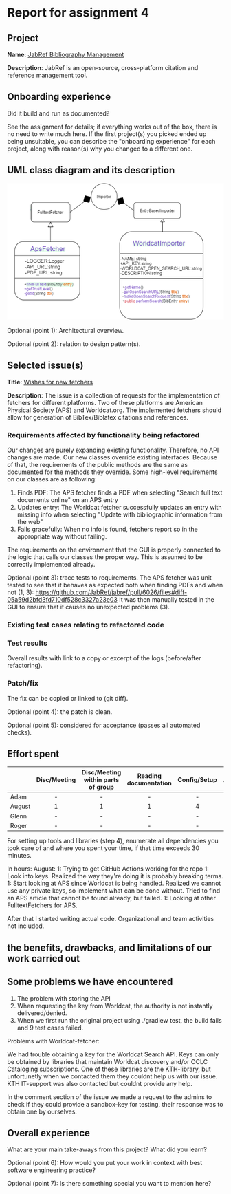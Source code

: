 # Report for assignment 4

## Project

**Name**: [JabRef Bibliography Management](https://github.com/JabRef/jabref)

**Description**: JabRef is an open-source, cross-platform citation and reference management tool.

## Onboarding experience

Did it build and run as documented?
    
See the assignment for details; if everything works out of the box,
there is no need to write much here. If the first project(s) you picked
ended up being unsuitable, you can describe the "onboarding experience"
for each project, along with reason(s) why you changed to a different one.

## UML class diagram and its description

![alt text](https://github.com/augustjanse/jabref/blob/report/Untitled%20Diagram.png)

Optional (point 1): Architectural overview.

Optional (point 2): relation to design pattern(s).

## Selected issue(s)

**Title**: [Wishes for new fetchers](https://github.com/JabRef/jabref/issues/2581)

**Description**: The issue is a collection of requests for the implementation of fetchers for different platforms. 
Two of these platforms are American Physical Society (APS) and Worldcat.org. The implemented fetchers should allow for generation of BibTex/Biblatex citations and references.

### Requirements affected by functionality being refactored
Our changes are purely expanding existing functionality. Therefore, no API changes are made. Our new classes override existing interfaces. Because of that, the requirements of the public methods are the same as documented for the methods they override. Some high-level requirements on our classes are as following:

1. Finds PDF: The APS fetcher finds a PDF when selecting "Search full text documents online" on an APS entry
2. Updates entry: The Worldcat fetcher successfully updates an entry with missing info when selecting "Update with bibliographic information from the web"
3. Fails gracefully: When no info is found, fetchers report so in the appropriate way without failing.

The requirements on the environment that the GUI is properly connected to the logic that calls our classes the proper way. This is assumed to be correctly implemented already.

Optional (point 3): trace tests to requirements.
The APS fetcher was unit tested to see that it behaves as expected both when finding PDFs and when not (1, 3): https://github.com/JabRef/jabref/pull/6026/files#diff-05a59d2bfd3fd710df528c3327a23e03
It was then manually tested in the GUI to ensure that it causes no unexpected problems (3).

### Existing test cases relating to refactored code

### Test results

Overall results with link to a copy or excerpt of the logs (before/after
refactoring).

### Patch/fix

The fix can be copied or linked to (git diff).

Optional (point 4): the patch is clean.

Optional (point 5): considered for acceptance (passes all automated checks).

## Effort spent

|                 | Disc/Meeting | Disc/Meeting within parts of group| Reading documentation | Config/Setup | Analyzing |Writing doc | Coding| Running code | Total |
|-----------------|:-:|:-:|:-:|:-:|:-:|:-:|:-:|:-:|:-:|
| Adam  		  | - | - | - | - | - | - | - | - | - |
| August          | 1 | 1 | 1 | 4 | 1 | 4 | 16 | 1 | 28 |
| Glenn        	  | - | - | - | - | - | - | - | - | - |
| Roger 		  | - | - | - | - | - | - | - | - | - |

For setting up tools and libraries (step 4), enumerate all dependencies
you took care of and where you spent your time, if that time exceeds
30 minutes.

In hours:
August:
1: Trying to get GitHub Actions working for the repo
1: Look into keys. Realized the way they're doing it is probably breaking terms.
1: Start looking at APS since Worldcat is being handled. Realized we cannot use any private keys, so implement what can be done without. Tried to find an APS article that cannot be found already, but failed.
1: Looking at other FulltextFetchers for APS.

After that I started writing actual code. Organizational and team activities not included.

## the benefits, drawbacks, and limitations of our work carried out


## Some problems we have encountered
1. The problem with storing the API
2. When requesting the key from Worldcat, the authority is not instantly delivered/denied.
3. When we first run the original project using ./gradlew test, the build fails and 9 test cases failed.


Problems with Worldcat-fetcher:

We had trouble obtaining a key for the Worldcat Search API. Keys can only be obtained by libraries that maintain Worldcat discovery and/or OCLC Cataloging subscriptions. One of these libraries are the KTH-library, but unfortunetly when we contacted them they couldnt help us with our issue. KTH IT-support was also contacted but couldnt provide any help.

In the comment section of the issue we made a request to the admins to check if they could provide a sandbox-key for testing, their response was to obtain one by ourselves.

## Overall experience

What are your main take-aways from this project? What did you learn?

Optional (point 6): How would you put your work in context with best software engineering practice?

Optional (point 7): Is there something special you want to mention here?
